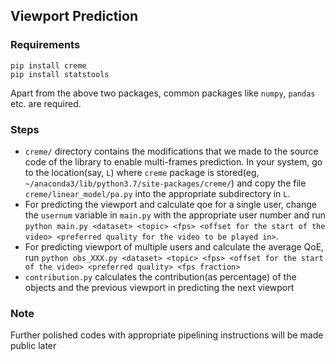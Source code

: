 ## Viewport Prediction

### Requirements

	pip install creme 
	pip install statstools

Apart from the above two packages, common packages like `numpy`, `pandas` etc. are required.


### Steps
- `creme/` directory contains the modifications that we made to the source code of the library to enable multi-frames prediction. In your system, go to the location(say, `L`) where `creme` package is stored(eg, `~/anaconda3/lib/python3.7/site-packages/creme/`) and copy the file `creme/linear_model/pa.py` into the appropriate subdirectory in `L`. 
- For predicting the viewport and calculate qoe for a single user, change the `usernum` variable in `main.py` with the appropriate user number and run `python main.py <dataset> <topic> <fps> <offset for the start of the video> <preferred quality for the video to be played in>`.
- For predicting viewport of multiple users and calculate the average QoE, run `python obs_XXX.py <dataset> <topic> <fps> <offset for the start of the video> <preferred quality> <fps fraction>`
- `contribution.py` calculates the contribution(as percentage) of the objects and the previous viewport in predicting the next viewport 


### Note
Further polished codes with appropriate pipelining instructions will be made public later
